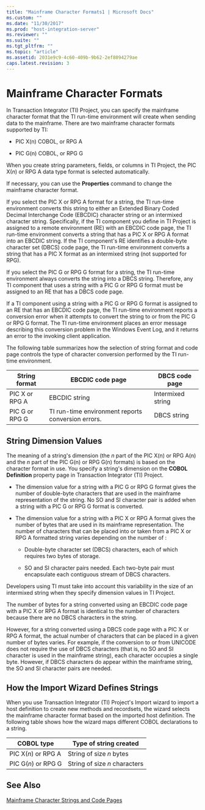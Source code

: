 ```yaml
---
title: "Mainframe Character Formats1 | Microsoft Docs"
ms.custom: ""
ms.date: "11/30/2017"
ms.prod: "host-integration-server"
ms.reviewer: ""
ms.suite: ""
ms.tgt_pltfrm: ""
ms.topic: "article"
ms.assetid: 2031e9c9-4c60-409b-9b62-2ef8094279ae
caps.latest.revision: 3
---
```

# Mainframe Character Formats
In Transaction Integrator (TI) Project, you can specify the mainframe character format that the TI run-time environment will create when sending data to the mainframe. There are two mainframe character formats supported by TI:  
  
-   PIC X(n) COBOL, or RPG A  
  
-   PIC G(n) COBOL, or RPG G  
  
 When you create string parameters, fields, or columns in TI Project, the PIC X(*n*) or RPG A data type format is selected automatically.  
  
 If necessary, you can use the **Properties** command to change the mainframe character format.  
  
 If you select the PIC X or RPG A format for a string, the TI run-time environment converts this string to either an Extended Binary Coded Decimal Interchange Code (EBCDIC) character string or an intermixed character string. Specifically, if the TI component you define in TI Project is assigned to a remote environment (RE) with an EBCDIC code page, the TI run-time environment converts a string that has a PIC X or RPG A format into an EBCDIC string. If the TI component's RE identifies a double-byte character set (DBCS) code page, the TI run-time environment converts a string that has a PIC X format as an intermixed string (not supported for RPG).  
  
 If you select the PIC G or RPG G format for a string, the TI run-time environment always converts the string into a DBCS string. Therefore, any TI component that uses a string with a PIC G or RPG G format must be assigned to an RE that has a DBCS code page.  
  
 If a TI component using a string with a PIC G or RPG G format is assigned to an RE that has an EBCDIC code page, the TI run-time environment reports a conversion error when it attempts to convert the string to or from the PIC G or RPG G format. The TI run-time environment places an error message describing this conversion problem in the Windows Event Log, and it returns an error to the invoking client application.  
  
 The following table summarizes how the selection of string format and code page controls the type of character conversion performed by the TI run-time environment.  
  
|String format|EBCDIC code page|DBCS code page|  
|-------------------|----------------------|--------------------|  
|PIC X or RPG A|EBCDIC string|Intermixed string|  
|PIC G or RPG G|TI run-time environment reports conversion errors.|DBCS string|  
  
## String Dimension Values  
 The meaning of a string's dimension (the *n* part of the PIC X(n) or RPG A(n) and the *n* part of the PIC G(n) or RPG G(n) formats) is based on the character format in use. You specify a string's dimension on the **COBOL Definition** property page in Transaction Integrator (TI) Project.  
  
-   The dimension value for a string with a PIC G or RPG G format gives the number of double-byte characters that are used in the mainframe representation of the string. No SO and SI character pair is added when a string with a PIC G or RPG G format is converted.  
  
-   The dimension value for a string with a PIC X or RPG A format gives the number of bytes that are used in its mainframe representation. The number of characters that can be placed into or taken from a PIC X or RPG A formatted string varies depending on the number of :  
  
    -   Double-byte character set (DBCS) characters, each of which requires two bytes of storage.  
  
    -   SO and SI character pairs needed. Each two-byte pair must encapsulate each contiguous stream of DBCS characters.  
  
 Developers using TI must take into account this variability in the size of an intermixed string when they specify dimension values in TI Project.  
  
 The number of bytes for a string converted using an EBCDIC code page with a PIC X or RPG A format is identical to the number of characters because there are no DBCS characters in the string.  
  
 However, for a string converted using a DBCS code page with a PIC X or RPG A format, the actual number of characters that can be placed in a given number of bytes varies. For example, if the conversion to or from UNICODE does not require the use of DBCS characters (that is, no SO and SI character is used in the mainframe string), each character occupies a single byte. However, if DBCS characters do appear within the mainframe string, the SO and SI character pairs are needed.  
  
## How the Import Wizard Defines Strings  
 When you use Transaction Integrator (TI) Project's Import wizard to import a host definition to create new methods and recordsets, the wizard selects the mainframe character format based on the imported host definition. The following table shows how the wizard maps different COBOL declarations to a string.  
  
|COBOL type|Type of string created|  
|----------------|----------------------------|  
|PIC X(*n*) or RPG A|String of size *n* bytes|  
|PIC G(*n*) or RPG G|String of size *n* characters|  
  
## See Also  
 [Mainframe Character Strings and Code Pages](../HIS2010/mainframe-character-strings-and-code-pages1.md)
